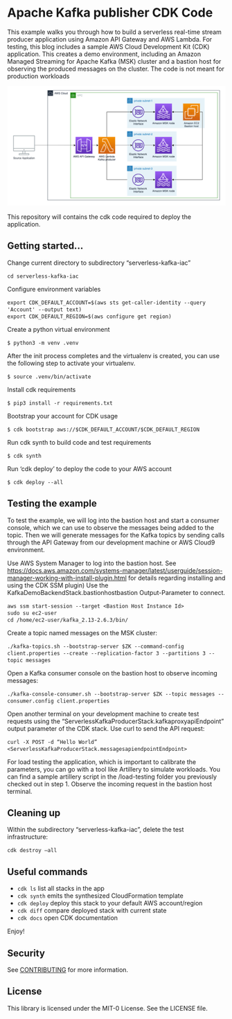 # Apache Kafka publisher CDK Code

This example walks you through how to build a serverless real-time stream producer application using Amazon API Gateway and AWS Lambda. 
For testing, this blog includes a sample AWS Cloud Development Kit (CDK) application. This creates a demo environment, including an Amazon Managed Streaming for Apache Kafka (MSK) cluster and a bastion host for observing the produced messages on the cluster. The code is not meant for production workloads


![image info](./serverless-kafka-iac/img/Architecture.drawio.png)

This repository will contains the cdk code required to deploy the application.

## Getting started...

Change current directory to subdirectory “serverless-kafka-iac”
```
cd serverless-kafka-iac
```

Configure environment variables

```
export CDK_DEFAULT_ACCOUNT=$(aws sts get-caller-identity --query 'Account' --output text)
export CDK_DEFAULT_REGION=$(aws configure get region)
```

Create a python virtual environment

```
$ python3 -m venv .venv
```

After the init process completes and the virtualenv is created, you can use the following
step to activate your virtualenv.

```
$ source .venv/bin/activate
```

Install cdk requirements
```
$ pip3 install -r requirements.txt
```

Bootstrap your account for CDK usage
```
$ cdk bootstrap aws://$CDK_DEFAULT_ACCOUNT/$CDK_DEFAULT_REGION
```
Run cdk synth to build code and test requirements
```
$ cdk synth
```
Run ‘cdk deploy’ to deploy the code to your AWS account
```
$ cdk deploy --all
```

## Testing the example

To test the example, we will log into the bastion host and start a consumer console, which we can use to observe the messages being added to the topic. Then we will generate messages for the Kafka topics by sending calls through the API Gateway from our development machine or AWS Cloud9 environment.

Use AWS System Manager to log into the bastion host. See https://docs.aws.amazon.com/systems-manager/latest/userguide/session-manager-working-with-install-plugin.html for details regarding installing and using the CDK SSM plugin)
Use the KafkaDemoBackendStack.bastionhostbastion Output-Parameter to connect.
```
aws ssm start-session --target <Bastion Host Instance Id> 
sudo su ec2-user
cd /home/ec2-user/kafka_2.13-2.6.3/bin/
```

Create a topic named messages on the MSK cluster:
```
./kafka-topics.sh --bootstrap-server $ZK --command-config client.properties --create --replication-factor 3 --partitions 3 --topic messages
```

Open a Kafka consumer console on the bastion host to observe incoming messages:
```
./kafka-console-consumer.sh --bootstrap-server $ZK --topic messages --consumer.config client.properties
```

Open another terminal on your development machine to create test requests using the “ServerlessKafkaProducerStack.kafkaproxyapiEndpoint” output parameter of the CDK stack. Use curl to send the API request: 
```
curl -X POST -d “Hello World” <ServerlessKafkaProducerStack.messagesapiendpointEndpoint>
```

For load testing the application, which is important to calibrate the parameters, you can go with a tool like Artillery to simulate workloads. You can find a sample artillery script in the /load-testing folder you previously checked out in step 1.
Observe the incoming request in the bastion host terminal.

## Cleaning up

Within the subdirectory “serverless-kafka-iac”, delete the test infrastructure:
```
cdk destroy –all 
```


## Useful commands

 * `cdk ls`          list all stacks in the app
 * `cdk synth`       emits the synthesized CloudFormation template
 * `cdk deploy`      deploy this stack to your default AWS account/region
 * `cdk diff`        compare deployed stack with current state
 * `cdk docs`        open CDK documentation

Enjoy!

## Security

See [CONTRIBUTING](CONTRIBUTING.md#security-issue-notifications) for more information.

## License

This library is licensed under the MIT-0 License. See the LICENSE file.

